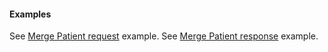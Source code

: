 

#### Examples
 
See [Merge Patient request](Parameters-Merge-Request.html) example.
See [Merge Patient response](Parameters-Merge-Response.html) example.
